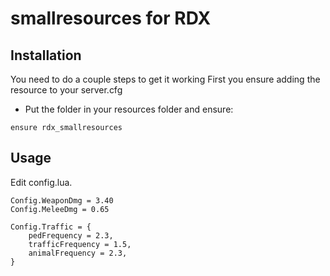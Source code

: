 # smallresources for RDX

## Installation
You need to do a couple steps to get it working
First you ensure adding the resource to your server.cfg

- Put the folder in your resources folder and ensure:
```
ensure rdx_smallresources
```

## Usage
Edit config.lua.

```
Config.WeaponDmg = 3.40
Config.MeleeDmg = 0.65
```

```
Config.Traffic = {
    pedFrequency = 2.3,
    trafficFrequency = 1.5,
    animalFrequency = 2.3,
}
```
